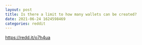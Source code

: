 ```yaml
--- 
layout: post 
title: Is there a limit to how many wallets can be created? 
date: 2021-06-24 1624598469 
categories: reddit 
--- 
```

https://redd.it/o7h4ua
